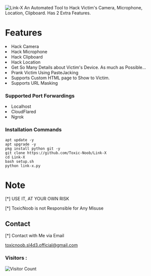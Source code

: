<img src="https://g.top4top.io/p_2253ocnon0.jpg" alt="Link-X">
An Automated Tool to Hack Victim's Camera, Microphone, Location, Clipboard. Has 2 Extra Features.

# Features
<li> Hack Camera

<li> Hack Microphone

<li> Hack Clipboard

<li> Hack Location 

<li> Get So Many Details about Victim's Device. As much as Possible...

<li> Prank Victim Using PasteJacking

<li> Supports Custom HTML page to Show to Victim.

<li> Supports URL Masking

### Supported Port Forwardings
<li> Localhost

<li> CloudFlared

<li> Ngrok


### Installation Commands
``` she'll script
apt update -y
apt upgrade -y
pkg install python git -y
git clone https://github.com/Toxic-Noob/Link-X
cd Link-X
bash setup.sh
python link-x.py
```

# Note
[*] USE IT, AT YOUR OWN RISK

[*] ToxicNoob is not Responsible for Any Misuse


## Contact
[*] Contact with Me via Email

toxicnoob.sl4d3.official@gmail.com

### Visitors :


![Visitor Count](https://profile-counter.glitch.me/Toxic-Noob/count.svg)
